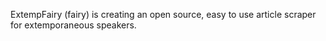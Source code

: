 ExtempFairy (fairy) is creating an open source, easy to use article scraper for extemporaneous speakers.